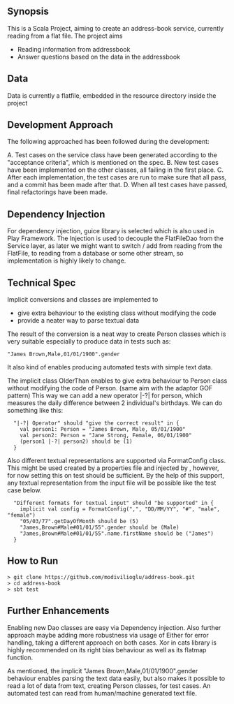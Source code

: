 ## Synopsis

This is a Scala Project, aiming to create an address-book service, currently reading from a flat file. The project aims

- Reading information from addressbook
- Answer questions based on the data in the addressbook

## Data
Data is currently a flatfile, embedded in the resource directory inside the project

## Development Approach

The following approached has been followed during the development:

A. Test cases on the service class have been generated according to the "acceptance criteria", which is mentioned on the spec.
B. New test cases have been implemented on the other classes, all failing in the first place.
C. After each implementation, the test cases are run to make sure that all pass, and a commit has been made after that.
D. When all test cases have passed, final refactorings have been made.

## Dependency Injection

For dependency injection, guice library is selected which is also used in Play Framework. The Injection is used to decouple the FlatFileDao from the Service layer, as later we might want to switch / add from reading from the FlatFile, to reading from a database or some other stream, so implementation is highly likely to change.

## Technical Spec

Implicit conversions and classes are implemented to
- give extra behaviour to the existing class without modifying the code
- provide a neater way to parse textual data

The result of the conversion is a neat way to create Person classes
which is very suitable especially to produce data in tests such as:
```
"James Brown,Male,01/01/1900".gender
```
It also kind of enables producing automated tests with simple text data.

The implicit class OlderThan enables to give extra behaviour to Person class
without modifying the code of Person. (same aim with the adaptor GOF pattern)
This way we can add a new operator |-?| for person, which measures the daily difference
between 2 individual's birthdays.
We can do something like this:
```
  "|-?| Operator" should "give the correct result" in {
    val person1: Person = "James Brown, Male, 05/01/1900"
    val person2: Person = "Jane Strong, Female, 06/01/1900"
    (person1 |-?| person2) should be (1)
  }
  ```

Also different textual representations are supported via FormatConfig class. This might be used
created by a properties file and injected by , however, for now setting this on test should be sufficient.
By the help of this support, any textual representation from the input file will be possible like the test case below.
```
  "Different formats for textual input" should "be supported" in {
    implicit val config = FormatConfig(",", "DD/MM/YY", "#", "male", "female")
    "05/03/77".getDayOfMonth should be (5)
	"James,Brown#Male#01/01/55".gender should be (Male)
    "James,Brown#Male#01/01/55".name.firstName should be ("James")
  }
 ```
## How to Run
```
> git clone https://github.com/modivilioglu/address-book.git
> cd address-book
> sbt test
```
## Further Enhancements
Enabling new Dao classes are easy via Dependency injection. Also further approach maybe adding more robustness via usage of Either for error handling, taking a different approach on both cases. Xor in cats library is highly recommended on its right bias behaviour as well as its flatmap function.

As mentioned, the implicit "James Brown,Male,01/01/1900".gender behaviour enables parsing the text data easily, but also makes it possible to read a lot of data from text, creating Person classes, for test cases. An automated test can read from human/machine generated text file.
